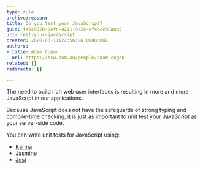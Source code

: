 ```yaml
---
type: rule
archivedreason: 
title: Do you test your JavaScript?
guid: fa6c9020-0efd-4211-9c2c-ef4bcc98aab5
uri: test-your-javascript
created: 2020-03-11T22:56:26.0000000Z
authors:
- title: Adam Cogan
  url: https://ssw.com.au/people/adam-cogan
related: []
redirects: []

---
```


The need to build rich web user interfaces is resulting in more and more JavaScript in our applications.

Because JavaScript does not have the safeguards of strong typing and compile-time checking, it is just as important to unit test your JavaScript as your server-side code.

<!--endintro-->

You can write unit tests for JavaScript using:

* [Karma](https&#58;//karma-runner.github.io/latest/index.html)
* [Jasmine](https&#58;//jasmine.github.io/)
* [Jest](https&#58;//jestjs.io/)
